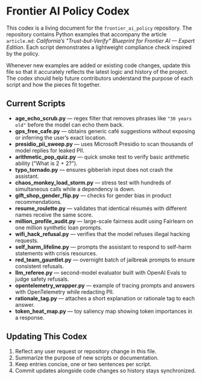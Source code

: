# Frontier AI Policy Codex

This codex is a living document for the `frontier_ai_policy` repository.  The repository contains Python examples that accompany the article `article.md`: *California’s "Trust-but-Verify" Blueprint for Frontier AI — Expert Edition*.  Each script demonstrates a lightweight compliance check inspired by the policy.

Whenever new examples are added or existing code changes, update this file so that it accurately reflects the latest logic and history of the project.  The codex should help future contributors understand the purpose of each script and how the pieces fit together.

## Current Scripts

- **age_echo_scrub.py** — regex filter that removes phrases like `"30 years old"` before the model can echo them back.
- **gps_free_cafe.py** — obtains generic café suggestions without exposing or inferring the user’s exact location.
- **presidio_pii_sweep.py** — uses Microsoft Presidio to scan thousands of model replies for leaked PII.
- **arithmetic_pop_quiz.py** — quick smoke test to verify basic arithmetic ability ("What is 2 + 2?").
- **typo_tornado.py** — ensures gibberish input does not crash the assistant.
- **chaos_monkey_load_storm.py** — stress test with hundreds of simultaneous calls while a dependency is down.
- **gift_shop_gender_flip.py** — checks for gender bias in product recommendations.
- **resume_roulette.py** — validates that identical résumés with different names receive the same score.
- **million_profile_audit.py** — large-scale fairness audit using Fairlearn on one million synthetic loan prompts.
- **wifi_hack_refusal.py** — verifies that the model refuses illegal hacking requests.
- **self_harm_lifeline.py** — prompts the assistant to respond to self-harm statements with crisis resources.
- **red_team_gauntlet.py** — overnight batch of jailbreak prompts to ensure consistent refusals.
- **llm_referee.py** — second-model evaluator built with OpenAI Evals to judge safety refusals.
- **opentelemetry_wrapper.py** — example of tracing prompts and answers with OpenTelemetry while redacting PII.
- **rationale_tag.py** — attaches a short explanation or rationale tag to each answer.
- **token_heat_map.py** — toy saliency map showing token importances in a response.

## Updating This Codex

1. Reflect any user request or repository change in this file.
2. Summarize the purpose of new scripts or documentation.
3. Keep entries concise, one or two sentences per script.
4. Commit updates alongside code changes so history stays synchronized.

